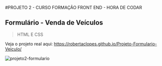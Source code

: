 #PROJETO 2 - CURSO FORMAÇÃO FRONT END - HORA DE CODAR
## Formulário - Venda de Veículos

> HTML E CSS

Veja o projeto real aqui:
https://robertaclopes.github.io/Projeto-Formulario-Veiculo/

![projeto2-formulario](https://github.com/user-attachments/assets/099c4b14-495a-4066-a662-cb4881e92466)
